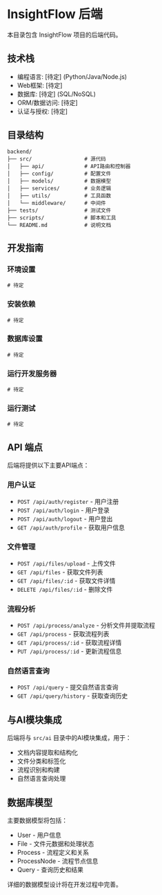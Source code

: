 # InsightFlow 后端

本目录包含 InsightFlow 项目的后端代码。

## 技术栈

- 编程语言: [待定] (Python/Java/Node.js)
- Web框架: [待定]
- 数据库: [待定] (SQL/NoSQL)
- ORM/数据访问: [待定]
- 认证与授权: [待定]

## 目录结构

```
backend/
├── src/                 # 源代码
│   ├── api/             # API路由和控制器
│   ├── config/          # 配置文件
│   ├── models/          # 数据模型
│   ├── services/        # 业务逻辑
│   ├── utils/           # 工具函数
│   └── middleware/      # 中间件
├── tests/               # 测试文件
├── scripts/             # 脚本和工具
└── README.md            # 说明文档
```

## 开发指南

### 环境设置

```
# 待定
```

### 安装依赖

```
# 待定
```

### 数据库设置

```
# 待定
```

### 运行开发服务器

```
# 待定
```

### 运行测试

```
# 待定
```

## API 端点

后端将提供以下主要API端点：

### 用户认证

- `POST /api/auth/register` - 用户注册
- `POST /api/auth/login` - 用户登录
- `POST /api/auth/logout` - 用户登出
- `GET /api/auth/profile` - 获取用户信息

### 文件管理

- `POST /api/files/upload` - 上传文件
- `GET /api/files` - 获取文件列表
- `GET /api/files/:id` - 获取文件详情
- `DELETE /api/files/:id` - 删除文件

### 流程分析

- `POST /api/process/analyze` - 分析文件并提取流程
- `GET /api/process` - 获取流程列表
- `GET /api/process/:id` - 获取流程详情
- `PUT /api/process/:id` - 更新流程信息

### 自然语言查询

- `POST /api/query` - 提交自然语言查询
- `GET /api/query/history` - 获取查询历史

## 与AI模块集成

后端将与 `src/ai` 目录中的AI模块集成，用于：

- 文档内容提取和结构化
- 文件分类和标签化
- 流程识别和构建
- 自然语言查询处理

## 数据库模型

主要数据模型将包括：

- User - 用户信息
- File - 文件元数据和处理状态
- Process - 流程定义和关系
- ProcessNode - 流程节点信息
- Query - 查询历史和结果

详细的数据模型设计将在开发过程中完善。